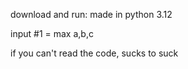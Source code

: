 download and run: made in python 3.12

input #1 = max a,b,c

if you can't read the code, sucks to suck
